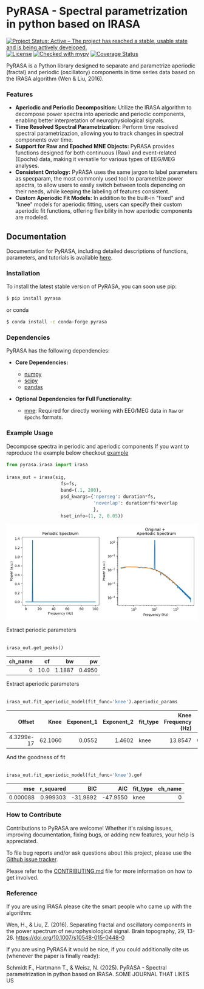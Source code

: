 # PyRASA - Spectral parametrization in python based on IRASA

[![Project Status: Active – The project has reached a stable, usable state and is being actively developed.](https://www.repostatus.org/badges/latest/active.svg)](https://www.repostatus.org/#active)
[![License](https://img.shields.io/badge/License-BSD_2--Clause-orange.svg)](https://opensource.org/licenses/BSD-2-Clause)
[![Checked with mypy](http://www.mypy-lang.org/static/mypy_badge.svg)](http://mypy-lang.org/)
[![Coverage Status](https://coveralls.io/repos/github/schmidtfa/pyrasa/badge.svg?branch=main)](https://coveralls.io/github/schmidtfa/pyrasa?branch=main)


PyRASA is a Python library designed to separate and parametrize aperiodic (fractal) and periodic (oscillatory) components in time series data based on the IRASA algorithm (Wen & Liu, 2016).

### Features
- **Aperiodic and Periodic Decomposition:** Utilize the IRASA algorithm to decompose power spectra into aperiodic and periodic components, enabling better interpretation of neurophysiological signals.
- **Time Resolved Spectral Parametrization:** Perform time resolved spectral parametrizazion, allowing you to track changes in spectral components over time.
- **Support for Raw and Epoched MNE Objects:** PyRASA provides functions designed for both continuous (Raw) and event-related (Epochs) data, making it versatile for various types of EEG/MEG analyses.
- **Consistent Ontology:** PyRASA uses the same jargon to label parameters as specparam, the most commonly used tool to parametrize power spectra, to allow users to easily switch between tools depending on their needs, while keeping the labeling of features consistent.
- **Custom Aperiodic Fit Models:** In addition to the built-in "fixed" and "knee" models for aperiodic fitting, users can specify their custom aperiodic fit functions, offering flexibility in how aperiodic components are modeled.


## Documentation
Documentation for PyRASA, including detailed descriptions of functions, parameters, and tutorials is available [here](https://schmidtfa.github.io/pyrasa/index.html).


### Installation
To install the latest stable version of PyRASA, you can soon use pip:

```bash
$ pip install pyrasa
```

or conda

```bash
$ conda install -c conda-forge pyrasa 
```

### Dependencies

PyRASA has the following dependencies:
- **Core Dependencies:**
  - [numpy](https://github.com/numpy/numpy)
  - [scipy](https://github.com/scipy/scipy)
  - [pandas](https://github.com/pandas-dev/pandas)

- **Optional Dependencies for Full Functionality:**
  - [mne](https://github.com/mne-tools/mne-python): Required for directly working with EEG/MEG data in `Raw` or `Epochs` formats.


### Example Usage

Decompose spectra in periodic and aperiodic components
If you want to reproduce the example below checkout [example](https://github.com/schmidtfa/pyrasa/blob/main/examples/basic_functionality.ipynb)

```python
from pyrasa.irasa import irasa

irasa_out = irasa(sig, 
                    fs=fs, 
                    band=(.1, 200), 
                    psd_kwargs={'nperseg': duration*fs, 
                                'noverlap': duration*fs*overlap
                                },
                    hset_info=(1, 2, 0.05))

```

![image info](./simulations/example_knee.png)

Extract periodic parameters

```python

irasa_out.get_peaks()

```
|   ch_name |   cf |      bw |     pw |
|----------:|-----:|--------:|-------:|
|         0 |  10.0 | 1.1887 | 0.4950 |

Extract aperiodic parameters

```python

irasa_out.fit_aperiodic_model(fit_func='knee').aperiodic_params

```

|   Offset |   Knee |   Exponent_1 |   Exponent_2 | fit_type   |   Knee Frequency (Hz) |   tau |   ch_name |
|---------:|-------:|-------------:|-------------:|:-----------|----------------------:|----------:|----------:|
|  	4.3299e-17 | 62.1060 |     0.0552 |      1.4602	 | knee       |               13.8547 |         0.0115 |         0 |

And the goodness of fit

```python

irasa_out.fit_aperiodic_model(fit_func='knee').gof

```

|         mse |   r_squared |      BIC |      AIC | fit_type   |   ch_name |
|------------:|------------:|---------:|---------:|:-----------|----------:|
| 0.000088 |    0.999303 | -31.9892 | -47.9550 | knee       |         0 |


### How to Contribute

Contributions to PyRASA are welcome! Whether it's raising issues, improving documentation, fixing bugs, or adding new features, your help is appreciated. 

To file bug reports and/or ask questions about this project, please use the [Github issue tracker](https://github.com/schmidtfa/pyrasa/issues).

Please refer to the [CONTRIBUTING.md](https://github.com/schmidtfa/pyrasa/blob/main/CONTRIBUTING.md) file for more information on how to get involved.


### Reference

If you are using IRASA please cite the smart people who came up with the algorithm:

Wen, H., & Liu, Z. (2016). Separating fractal and oscillatory components in the power spectrum of neurophysiological signal. Brain topography, 29, 13-26. https://doi.org/10.1007/s10548-015-0448-0

If you are using PyRASA it would be nice, if you could additionally cite us (whenever the paper is finally ready):

Schmidt F., Hartmann T., & Weisz, N. (2025). PyRASA - Spectral parametrization in python based on IRASA. SOME JOURNAL THAT LIKES US
